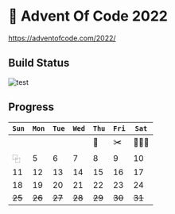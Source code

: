 # 🎄 Advent Of Code 2022

https://adventofcode.com/2022/

## Build Status

![test](https://github.com/maratynsky/adventofcode/actions/workflows/year2021.yml/badge.svg)

## Progress

| `Sun`  | `Mon`  | `Tue`  | `Wed`  | `Thu`  | `Fri`  | `Sat`   |
|--------|--------|--------|--------|--------|--------|---------|
|        |        |        |        | 🍖     | ✂️     | 👨‍👦‍👦|
| ⿻      | 5      | 6      | 7      | 8      | 9      | 10      |
| 11     | 12     | 13     | 14     | 15     | 16     | 17      |
| 18     | 19     | 20     | 21     | 22     | 23     | 24      |
| ~~25~~ | ~~26~~ | ~~27~~ | ~~28~~ | ~~29~~ | ~~30~~ | ~~31~~  |
